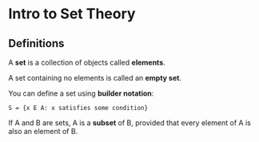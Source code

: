 # Intro to Set Theory

## Definitions

A **set** is a collection of objects called **elements**.

A set containing no elements is called an **empty set**.

You can define a set using **builder notation**:

`S = {x E A: x satisfies some condition}`

If A and B are sets, A is a **subset** of B, provided that every element of A is also an element of B.